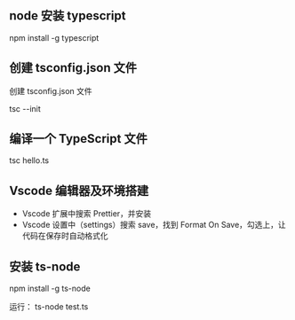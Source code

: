 ## node 安装 typescript

npm install -g typescript

## 创建 tsconfig.json 文件

创建 tsconfig.json 文件

tsc --init

## 编译一个 TypeScript 文件

tsc hello.ts

## Vscode 编辑器及环境搭建

- Vscode 扩展中搜索 Prettier，并安装
- Vscode 设置中（settings）搜索 save，找到 Format On Save，勾选上，让代码在保存时自动格式化

## 安装 ts-node

npm install -g ts-node

运行： ts-node test.ts
